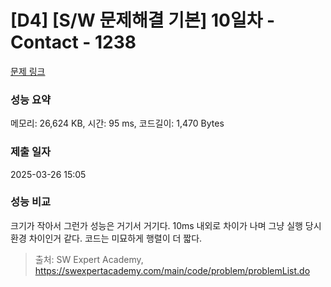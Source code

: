 # [D4] [S/W 문제해결 기본] 10일차 - Contact - 1238 

[문제 링크](https://swexpertacademy.com/main/code/problem/problemDetail.do?contestProbId=AV15B1cKAKwCFAYD) 

### 성능 요약

메모리: 26,624 KB, 시간: 95 ms, 코드길이: 1,470 Bytes

### 제출 일자

2025-03-26 15:05

### 성능 비교
크기가 작아서 그런가 성능은 거기서 거기다. 10ms 내외로 차이가 나며 그냥 실행 당시 환경 차이인거 같다. 코드는 미묘하게 행렬이 더 짧다.


> 출처: SW Expert Academy, https://swexpertacademy.com/main/code/problem/problemList.do
